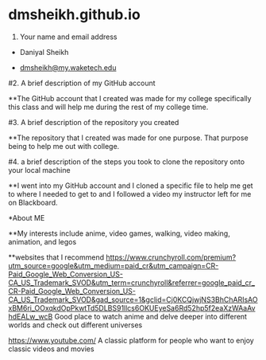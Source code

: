 # dmsheikh.github.io

1. Your name and email address

* Daniyal Sheikh

* dmsheikh@my.waketech.edu

#2. A brief description of my GitHub account 

**The GitHub account that I created was made for my college specifically this class and will help me during the rest of my college time.

#3. A brief description of the repository you created 

**The repository that I created was made for one purpose. That purpose being to help me out with college.

#4. a brief description of the steps you took to clone the repository onto your local machine 

**I went into my GitHub account and I cloned a specific file to help me get to where I needed to get to and I followed a video my instructor left for me on Blackboard. 

*About ME

**My interests include anime, video games, walking, video making, animation, and legos

**websites that I recommend 
https://www.crunchyroll.com/premium?utm_source=google&utm_medium=paid_cr&utm_campaign=CR-Paid_Google_Web_Conversion_US-CA_US_Trademark_SVOD&utm_term=crunchyroll&referrer=google_paid_cr_CR-Paid_Google_Web_Conversion_US-CA_US_Trademark_SVOD&gad_source=1&gclid=Cj0KCQjwjNS3BhChARIsAOxBM6ri_OOxqkdOpPkwtTd5DLBS91llcs6OKUEyeSa6Rd52hp5f2eaXzWAaAvhdEALw_wcB
Good place to watch anime and delve deeper into different worlds and check out different universes 

https://www.youtube.com/
A classic platform for people who want to enjoy classic videos and movies 

